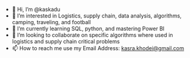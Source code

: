 - 👋 Hi, I’m @kaskadu
- 👀 I’m interested in Logistics, supply chain, data analysis, algorithms, camping, traveling, and football
- 🌱 I’m currently learning SQL, python, and mastering Power BI
- 💞️ I’m looking to collaborate on specific algorithms where used in logistics and supply chain critical problems
- 📫 How to reach me use my Email Address: kasra.khodei@gmail.com

<!---
kaskadu/kaskadu is a ✨ special ✨ repository because its `README.md` (this file) appears on your GitHub profile.
You can click the Preview link to take a look at your changes.
--->
